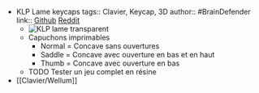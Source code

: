 - KLP Lame keycaps
  tags:: Clavier, Keycap, 3D
  author:: #BrainDefender
  link:: [Github](https://github.com/braindefender/KLP-Lame-Keycaps#how-to-print) [Reddit](https://www.reddit.com/r/ErgoMechKeyboards/comments/16mktma/klp_lame_in_transparent_resin/)
	- ![KLP lame transparent](https://preview.redd.it/klp-lame-in-transparent-resin-v0-oviyn1l646pb1.jpg?width=1080&crop=smart&auto=webp&s=ed786ce20b564106faa2c7d596822fe99c638da8)
	- Capuchons imprimables
		- Normal = Concave sans ouvertures
		- Saddle = Concave avec ouverture en bas et en haut
		- Thumb = Concave avec ouverture en bas
	- TODO Tester un jeu complet en résine
- [[Clavier/Wellum]]